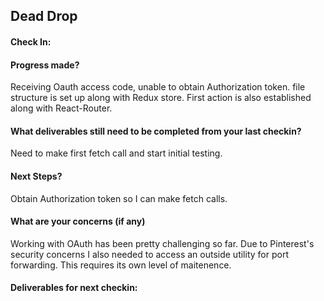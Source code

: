 ## Dead Drop

#### Check In:

#### Progress made?

Receiving Oauth access code, unable to obtain Authorization token. file structure is set up along with Redux store. First action is also established along with React-Router.

#### What deliverables still need to be completed from your last checkin?

Need to make first fetch call and start initial testing.

#### Next Steps?

Obtain Authorization token so I can make fetch calls.

#### What are your concerns (if any)

Working with OAuth has been pretty challenging so far. Due to Pinterest's security concerns I also needed to access an outside utility for port forwarding. This requires its own level of maitenence.

#### Deliverables for next checkin:
